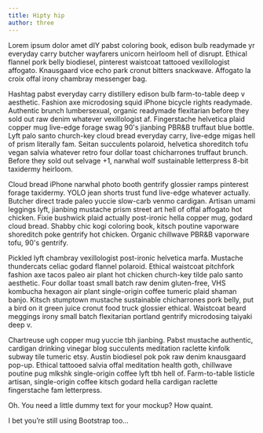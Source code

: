 ```yaml
---
title: Hipty hip
author: three
---
```


Lorem ipsum dolor amet dIY pabst coloring book, edison bulb readymade yr everyday carry butcher wayfarers unicorn heirloom hell of disrupt. Ethical flannel pork belly biodiesel, pinterest waistcoat tattooed vexillologist affogato. Knausgaard vice echo park cronut bitters snackwave. Affogato la croix offal irony chambray messenger bag.

Hashtag pabst everyday carry distillery edison bulb farm-to-table deep v aesthetic. Fashion axe microdosing squid iPhone bicycle rights readymade. Authentic brunch lumbersexual, organic readymade flexitarian before they sold out raw denim whatever vexillologist af. Fingerstache helvetica plaid copper mug live-edge forage swag 90's jianbing PBR&B truffaut blue bottle. Lyft palo santo church-key cloud bread everyday carry, live-edge migas hell of prism literally fam. Seitan succulents polaroid, helvetica shoreditch tofu vegan salvia whatever retro four dollar toast chicharrones truffaut brunch. Before they sold out selvage +1, narwhal wolf sustainable letterpress 8-bit taxidermy heirloom.

Cloud bread iPhone narwhal photo booth gentrify glossier ramps pinterest forage taxidermy. YOLO jean shorts trust fund live-edge whatever actually. Butcher direct trade paleo yuccie slow-carb venmo cardigan. Artisan umami leggings lyft, jianbing mustache prism street art hell of offal affogato hot chicken. Fixie bushwick plaid actually post-ironic hella copper mug, godard cloud bread. Shabby chic kogi coloring book, kitsch poutine vaporware shoreditch poke gentrify hot chicken. Organic chillwave PBR&B vaporware tofu, 90's gentrify.

Pickled lyft chambray vexillologist post-ironic helvetica marfa. Mustache thundercats celiac godard flannel polaroid. Ethical waistcoat pitchfork fashion axe tacos paleo air plant hot chicken church-key tilde palo santo aesthetic. Four dollar toast small batch raw denim gluten-free, VHS kombucha hexagon air plant single-origin coffee tumeric plaid shaman banjo. Kitsch stumptown mustache sustainable chicharrones pork belly, put a bird on it green juice cronut food truck glossier ethical. Waistcoat beard meggings irony small batch flexitarian portland gentrify microdosing taiyaki deep v.

Chartreuse ugh copper mug yuccie tbh jianbing. Pabst mustache authentic, cardigan drinking vinegar blog succulents meditation raclette kinfolk subway tile tumeric etsy. Austin biodiesel pok pok raw denim knausgaard pop-up. Ethical tattooed salvia offal meditation health goth, chillwave poutine pug mlkshk single-origin coffee lyft tbh hell of. Farm-to-table listicle artisan, single-origin coffee kitsch godard hella cardigan raclette fingerstache fam letterpress.

Oh. You need a little dummy text for your mockup? How quaint.

I bet you’re still using Bootstrap too…

